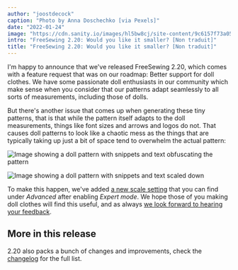 ```yaml
---
author: "joostdecock"
caption: "Photo by Anna Doschechko [via Pexels]"
date: "2022-01-24"
image: "https://cdn.sanity.io/images/hl5bw8cj/site-content/9c6157f73a050c291cf5441d08c3a74db6670aee-1920x1280.jpg"
intro: "FreeSewing 2.20: Would you like it smaller? [Non traduit]"
title: "FreeSewing 2.20: Would you like it smaller? [Non traduit]"
---
```


I'm happy to announce that we've released FreeSewing 2.20, which comes with a feature request that was on our roadmap: Better support for doll clothes.
We have some passionate doll enthusiasts in our community which make sense when you consider that our patterns adapt seamlessly to all sorts of measurements, including those of dolls.

But there's another issue that comes up when generating these tiny patterns, that is that while the pattern itself adapts to the doll measurements, things like font sizes and arrows and logos do not.
That causes doll patterns to look like a chaotic mess as the things that are typically taking up just a bit of space tend to overwhelm the actual pattern:

![Image showing a doll pattern with snippets and text obfuscating the pattern](https://posts.freesewing.org/uploads/pres_scale_de0edf2cd7.png "This is Aaron for a 1/10 size doll in 2.19. Not great")

![Image showing a doll pattern with snippets and text scaled down](https://posts.freesewing.org/uploads/post_scale_5a422f8c73.png "This is the same Aaron in 2.20. As you can see, it's much better")

To make this happen, we've added [a new scale setting](/docs/guide/options/scale) that you can find under *Advanced* after enabling *Expert mode*.
We hope those of you making doll clothes will find this useful, and as always [we look forward to hearing your feedback](https://discord.freesewing.org/).

## More in this release

2.20 also packs a bunch of changes and improvements, check the [changelog](https://github.com/freesewing/freesewing/blob/develop/CHANGELOG.md#2200-2022-01-24) for the full list.
